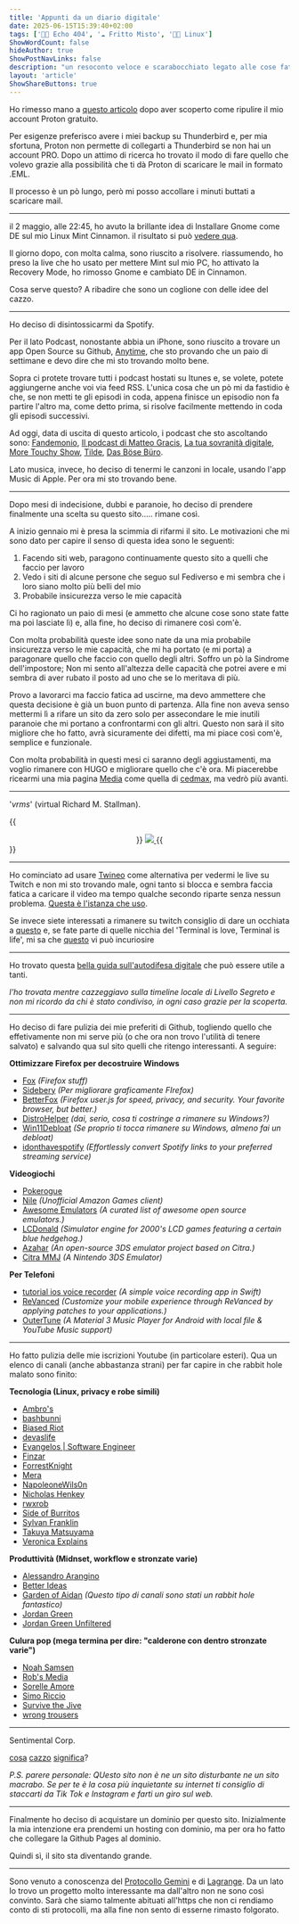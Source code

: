 ```yaml
---
title: 'Appunti da un diario digitale'
date: 2025-06-15T15:39:40+02:00
tags: ['👨‍💻 Echo 404', '☁️ Fritto Misto', '👨‍💻 Linux']
ShowWordCount: false
hideAuthor: true
ShowPostNavLinks: false
description: "un resoconto veloce e scarabocchiato legato alle cose fatte nel mondo tech"
layout: 'article'
ShowShareButtons: true
---
```


Ho rimesso mano a [questo articolo](/fritto-misto/thunderbirdBackup) dopo aver scoperto come ripulire il mio account Proton gratuito.

Per esigenze preferisco avere i miei backup su Thunderbird e, per mia sfortuna, Proton non permette di collegarti a Thunderbird se non hai un account PRO. Dopo un attimo di ricerca ho trovato il modo di fare quello che volevo grazie alla possibilità che ti dà Proton di scaricare le mail in formato .EML. 

Il processo è un pò lungo, però mi posso accollare i minuti buttati a scaricare mail.

---

il 2 maggio, alle 22:45, ho avuto la brillante idea di Installare Gnome come DE sul mio Linux Mint Cinnamon. il risultato si può [vedere qua](https://livellosegreto.it/@piacerematthew/114440298246856004).

Il giorno dopo, con molta calma, sono riuscito a risolvere. riassumendo, ho preso la live che ho usato per mettere Mint sul mio PC, ho attivato la Recovery Mode, ho rimosso Gnome e cambiato DE in Cinnamon.

Cosa serve questo? A ribadire che sono un coglione con delle idee del cazzo.

---

Ho deciso di disintossicarmi da Spotify.

Per il lato Podcast, nonostante abbia un iPhone, sono riuscito a trovare un app Open Source su Github, [Anytime](https://github.com/amugofjava/anytime_podcast_player), che sto provando che un paio di settimane e devo dire che mi sto trovando molto bene.

Sopra ci protete trovare tutti i podcast hostati su Itunes e, se volete, potete aggiungerne anche voi via feed RSS. L'unica cosa che un pò mi da fastidio è che, se non metti te gli episodi in coda, appena finisce un episodio non fa partire l'altro ma, come detto prima, si risolve facilmente mettendo in coda gli episodi successivi.

Ad oggi, data di uscita di questo articolo, i podcast che sto ascoltando sono: [Fandemonio](https://podcasts.apple.com/us/podcast/fandemonio/id1765325279), [Il podcast di Matteo Gracis](https://podcasts.apple.com/us/podcast/il-podcast-di-matteo-gracis/id1801997533), [La tua sovranità digitale](https://podcasts.apple.com/us/podcast/la-tua-sovranit%C3%A0-digitale/id1723017461), [More Touchy Show](https://podcasts.apple.com/us/podcast/more-touchy-show/id1772574222), [Tilde](https://podcasts.apple.com/us/podcast/tilde/id1543929965), [Das Böse Büro](https://keinpfusch.net/podcast).

Lato musica, invece, ho deciso di tenermi le canzoni in locale, usando l'app Music di Apple. Per ora mi sto trovando bene.

---

Dopo mesi di indecisione, dubbi e paranoie, ho deciso di prendere finalmente una scelta su questo sito..... rimane così.


A inizio gennaio mi è presa la scimmia di rifarmi il sito. Le motivazioni che mi sono dato per capire il senso di questa idea sono le seguenti:

1. Facendo siti web, paragono continuamente questo sito a quelli che faccio per lavoro
2. Vedo i siti di alcune persone che seguo sul Fediverso e mi sembra che i loro siano molto più belli del mio
3. Probabile insicurezza verso le mie capacità

Ci ho ragionato un paio di mesi (e ammetto che alcune cose sono state fatte ma poi lasciate lì) e, alla fine, ho deciso di rimanere così com'è.

Con molta probabilità queste idee sono nate da una mia probabile insicurezza verso le mie capacità, che mi ha portato (e mi porta) a paragonare quello che faccio con quello degli altri. Soffro un pò la Sindrome dell'impostore; Non mi sento all'altezza delle capacità che potrei avere e mi sembra di aver rubato il posto ad uno che se lo meritava di più. 

Provo a lavorarci ma faccio fatica ad uscirne, ma devo ammettere che questa decisione è già un buon punto di partenza. Alla fine non aveva senso mettermi lì a rifare un sito da zero solo per assecondare le mie inutili paranoie che mi portano a confrontarmi con gli altri. Questo non sarà il sito migliore che ho fatto, avrà sicuramente dei difetti, ma mi piace così com'è, semplice e funzionale.

Con molta probabilità in questi mesi ci saranno degli aggiustamenti, ma voglio rimanere con HUGO e migliorare quello che c'è ora. Mi piacerebbe ricearmi una mia pagina [Media](https://cedmax.net/media/) come quella di [cedmax](https://cedmax.net/), ma vedrò più avanti.

---

'*vrms*' (virtual Richard M. Stallman).

{{<center>}}
    <a href="https://snowfan.masto.host/@snow">
        <img src="../../posts/vrms.png" id="imgArticle">
    </a>
{{</center>}}

---

Ho cominciato ad usare [Twineo](https://codeberg.org/CloudyyUw/twineo) come alternativa per vedermi le live su Twitch e non mi sto trovando male, ogni tanto si blocca e sembra faccia fatica a caricare il video ma tempo qualche secondo riparte senza nessun problema. [Questa è l'istanza che uso](https://twineo.ducks.party/).

Se invece siete interessati a rimanere su twitch consiglio di dare un occhiata a [questo](https://github.com/pixeltris/TwitchAdSolutions) e, se fate parte di quelle nicchia del 'Terminal is love, Terminal is life', mi sa che [questo](https://github.com/krathalan/wtwitch) vi può incuriosire

---

Ho trovato questa [bella guida sull'autodifesa digitale](https://facciamo.cisti.org/#/) che può essere utile a tanti.

_l'ho trovata mentre cazzeggiavo sulla timeline locale di Livello Segreto e non mi ricordo da chi è stato condiviso, in ogni caso grazie per la scoperta._

---

Ho deciso di fare pulizia dei mie preferiti di Github, togliendo quello che effetivamente non mi serve più (o che ora non trovo l'utilità di tenere salvato) e salvando qua sul sito quelli che ritengo interessanti. A seguire:

**Ottimizzare Firefox per decostruire Windows**

- [Fox](https://github.com/AveYo/fox) _(Firefox stuff)_
- [Sidebery](https://github.com/mbnuqw/sidebery) _(Per migliorare graficamente FIrefox)_
- [BetterFox](https://github.com/yokoffing/Betterfox) _(Firefox user.js for speed, privacy, and security. Your favorite browser, but better.)_
- [DistroHelper](https://github.com/KlodCripta/DistroHelper) _(dai, serio, cosa ti costringe a rimanere su Windows?)_
- [Win11Debloat](https://github.com/Raphire/Win11Debloat) _(Se proprio ti tocca rimanere su Windows, almeno fai un debloat)_
- [idonthavespotify](https://github.com/sjdonado/idonthavespotify) _(Effortlessly convert Spotify links to your preferred streaming service)_

**Videogiochi**

- [Pokerogue](https://github.com/pagefaultgames/pokerogue)
- [Nile](https://github.com/imLinguin/nile) _(Unofficial Amazon Games client)_
- [Awesome Emulators](https://github.com/alnacle/awesome-emulators) _(A curated list of awesome open source emulators.)_
- [LCDonald](https://github.com/Difegue/LCDonald) _(Simulator engine for 2000's LCD games featuring a certain blue hedgehog.)_
- [Azahar](https://github.com/azahar-emu/azahar) _(An open-source 3DS emulator project based on Citra.)_
- [Citra MMJ](https://github.com/RubensPJ/Citra-MMJ) _(A Nintendo 3DS Emulator)_

**Per Telefoni**
- [tutorial ios voice recorder](https://github.com/vasiliy-l/tutorial-ios-voice-recorder) _(A simple voice recording app in Swift)_
- [ReVanced](https://revanced.app/) _(Customize your mobile experience through ReVanced by applying patches to your applications.)_
- [OuterTune](https://github.com/OuterTune/OuterTune) _(A Material 3 Music Player for Android with local file & YouTube Music support)_

---

Ho fatto pulizia delle mie iscrizioni Youtube (in particolare esteri). Qua un elenco di canali (anche abbastanza strani) per far capire in che rabbit hole malato sono finito:

**Tecnologia (Linux, privacy e robe simili)**

- [Ambro's](https://www.youtube.com/channel/UCWm2Zy4ujLaN3Hj_IEVrCiw)
- [bashbunni](https://www.youtube.com/channel/UC9H0HzpKf5JlazkADWnW1Jw)
- [Biased Riot](https://www.youtube.com/channel/UCehh50T6qtDpt_kEUF33GJw)
- [devaslife](https://www.youtube.com/channel/UC7yZ6keOGsvERMp2HaEbbXQ)
- [Evangelos | Software Engineer](https://www.youtube.com/channel/UCFvsN6uB84NMbiNYHi-TIcg)
- [Finzar](https://www.youtube.com/channel/UClbf3kWcT1KGn-WnKPwq7vQ)
- [ForrestKnight](https://www.youtube.com/channel/UC2WHjPDvbE6O328n17ZGcfg)
- [Mera](https://www.youtube.com/channel/UCgqxVXLHn1uL7XP0ToI8dAQ)
- [NapoleoneWils0n](https://www.youtube.com/channel/UCriRR_CzOny-akXyk1R-oDQ)
- [Nicholas Henkey](https://www.youtube.com/channel/UCQTQ7WgZO_5C6wib582uIRg)
- [rwxrob](https://www.youtube.com/channel/UCs2Kaw3Soa63cJq3H0VA7og)
- [Side of Burritos](https://www.youtube.com/channel/UCij1VEjDb88RCbqsvZ1gqaw)
- [Sylvan Franklin](https://www.youtube.com/channel/UC04nROIJrY22Gl2aFqKcdqQ)
- [Takuya Matsuyama](https://www.youtube.com/channel/UCBZA3z_u8LPiVuIo7YUdDcg)
- [Veronica Explains](https://www.youtube.com/channel/UCMiyV_Ib77XLpzHPQH_q0qQ)

**Produttività (Midnset, workflow e stronzate varie)**

- [Alessandro Arangino](https://www.youtube.com/channel/UCfKO5swLzixLMDr8Qh_GTzQ)
- [Better Ideas](https://www.youtube.com/channel/UCtUId5WFnN82GdDy7DgaQ7w)
- [Garden of Aidan](https://www.youtube.com/channel/UCLt7kATswRCTXxiOU1kZUTw) _(Questo tipo di canali sono stati un rabbit hole fantastico)_
- [Jordan Green](https://www.youtube.com/channel/UCc7LiE7HX2jN2Z0g9ZxZ8YA)
- [Jordan Green Unfiltered](https://www.youtube.com/channel/UCoKaVKn89YprYAgSpKDBfMg)

**Culura pop (mega termina per dire: "calderone con dentro stronzate varie")**

- [Noah Samsen](https://www.youtube.com/channel/UCAXCE0MLOSTTkkOU1HTh_IA)
- [Rob's Media](https://www.youtube.com/channel/UCTNEyXNnGpMqpR3eb9w1hyw)
- [Sorelle Amore](https://www.youtube.com/channel/UCkbTTGoBpjX8ogXHCt-aegw)
- [Simo Riccio](https://www.youtube.com/channel/UCoTkeGwELFsriYJ5BvSfUsQ)
- [Survive the Jive](https://www.youtube.com/channel/UCZAENaOaceQUMd84GDc26EA)
- [wrong trousers](https://www.youtube.com/channel/UC4jnH5awmTtipD226USVkVQ)

--- 

Sentimental Corp.

[cosa](https://youtu.be/CWngKKbPKm0) [cazzo](https://youtu.be/xunZEaEt9YE) [significa](https://youtu.be/uR9wMT0fXi0)?

_P.S. parere personale: QUesto sito non è ne un sito disturbante ne un sito macrabo. Se per te è la cosa più inquietante su internet ti consiglio di staccarti da Tik Tok e Instagram e farti un giro sul web._


---

Finalmente ho deciso di acquistare un dominio per questo sito. Inizialmente la mia intenzione era prendemi un hosting con dominio, ma per ora ho fatto che collegare la Github Pages al dominio.

Quindi sì, il sito sta diventando grande.

---

Sono venuto a conoscenza del [Protocollo Gemini](https://en.wikipedia.org/wiki/Gemini_(protocol)) e di [Lagrange](https://gmi.skyjake.fi/lagrange/). Da un lato lo trovo un progetto molto interessante ma dall'altro non ne sono così convinto. Sarà che siamo talmente abituati all'https che non ci rendiamo conto di sti protocolli, ma alla fine non sento di esserne rimasto folgorato.
